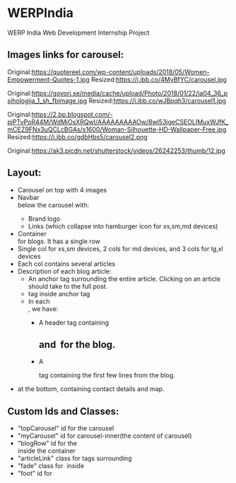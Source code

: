 # WERPIndia
WERP India Web Development Internship Project

## Images links for carousel:
Original:https://quotereel.com/wp-content/uploads/2018/05/Women-Empowerment-Quotes-1.jpg
Resized:https://i.ibb.co/4MvBfYC/carousel.jpg

Original:https://govori.se/media/cache/upload/Photo/2018/01/22/ja04_36_psihologija_1_sh_fbimage.jpg
Resized:https://i.ibb.co/wJBpqh3/carousel1.jpg

Original:https://2.bp.blogspot.com/-pjPTvPoR44M/WdMjOsXRQwI/AAAAAAAAAOw/8wl53jgeCSEOLIMuxWJfK_mCEZ9FNx3uQCLcBGAs/s1600/Woman-Silhouette-HD-Wallpaper-Free.jpg
Resized:https://i.ibb.co/gdbHbs5/carousel2.png

Original:https://ak3.picdn.net/shutterstock/videos/26242253/thumb/12.jpg


## Layout:
- Carousel on top with 4 images
- Navbar <nav> below the carousel with:
    - Brand logo
    - Links (which collapse into hamburger icon for xs,sm,md devices)
- Container <div class="container"> for blogs. It has a single row
- Single col for xs,sm devices, 2 cols for md devices, and 3 cols for lg,xl devices
- Each col contains several articles
- Description of each blog article:
    - An anchor tag <a> surrounding the entire article. Clicking on an article should take to the full post.
    - <article> tag inside anchor tag
    - In each <article>, we have:
        - A header tag containing <h2> and <img> for the blog.
        - A <p> tag containing the first few lines from the blog.
- <footer> at the bottom, containing contact details and map.


## Custom Ids and Classes:
- "topCarousel" id for the carousel
- "myCarousel" id for carousel-inner(the content of carousel)
- "blogRow" id for the <div class="row"> inside the container
- "articleLink" class for <a> tags surrounding <article>
- "fade" class for <img> inside <article>
- "foot" id for <footer>
